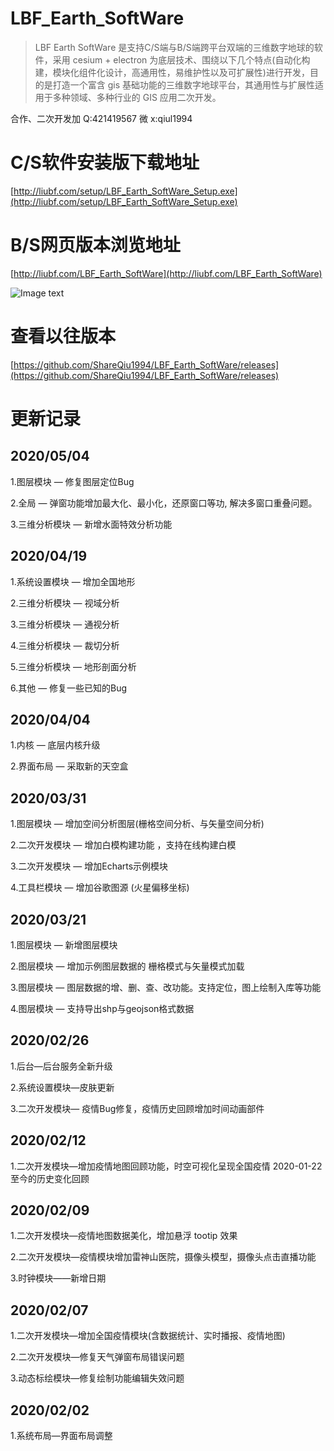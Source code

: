 # LBF_Earth_SoftWare

> LBF Earth SoftWare 是支持C/S端与B/S端跨平台双端的三维数字地球的软件，采用 cesium + electron 为底层技术、围绕以下几个特点(自动化构建，模块化组件化设计，高通用性，易维护性以及可扩展性)进行开发，目的是打造一个富含 gis 基础功能的三维数字地球平台，其通用性与扩展性适用于多种领域、多种行业的 GIS 应用二次开发。

合作、二次开发加 Q:421419567 微 x:qiul1994

# C/S软件安装版下载地址

[http://liubf.com/setup/LBF_Earth_SoftWare_Setup.exe](http://liubf.com/setup/LBF_Earth_SoftWare_Setup.exe)<br/>

# B/S网页版本浏览地址

[http://liubf.com/LBF_Earth_SoftWare](http://liubf.com/LBF_Earth_SoftWare)<br/>

![Image text](http://liubf.com/wp-content/uploads/2020/02/IMOSCKQBS7J_ICJ_S3N.jpg)<br/>

# 查看以往版本

[https://github.com/ShareQiu1994/LBF_Earth_SoftWare/releases](https://github.com/ShareQiu1994/LBF_Earth_SoftWare/releases)<br/>

# 更新记录

## 2020/05/04

1.图层模块 — 修复图层定位Bug

2.全局 — 弹窗功能增加最大化、最小化，还原窗口等功, 解决多窗口重叠问题。

3.三维分析模块 — 新增水面特效分析功能

## 2020/04/19

1.系统设置模块 — 增加全国地形

2.三维分析模块 — 视域分析

3.三维分析模块 — 通视分析

4.三维分析模块 — 裁切分析

5.三维分析模块 — 地形剖面分析

6.其他 — 修复一些已知的Bug

## 2020/04/04

1.内核 — 底层内核升级

2.界面布局 — 采取新的天空盒

## 2020/03/31

1.图层模块 — 增加空间分析图层(栅格空间分析、与矢量空间分析)

2.二次开发模块 — 增加白模构建功能 ，支持在线构建白模

3.二次开发模块 — 增加Echarts示例模块

4.工具栏模块 — 增加谷歌图源 (火星偏移坐标)

## 2020/03/21

1.图层模块 — 新增图层模块

2.图层模块 — 增加示例图层数据的 栅格模式与矢量模式加载

3.图层模块 — 图层数据的增、删、查、改功能。支持定位，图上绘制入库等功能

4.图层模块 — 支持导出shp与geojson格式数据

## 2020/02/26

1.后台—后台服务全新升级

2.系统设置模块—皮肤更新

3.二次开发模块— 疫情Bug修复，疫情历史回顾增加时间动画部件

## 2020/02/12

1.二次开发模块—增加疫情地图回顾功能，时空可视化呈现全国疫情 2020-01-22 至今的历史变化回顾

## 2020/02/09

1.二次开发模块—疫情地图数据美化，增加悬浮 tootip 效果

2.二次开发模块—疫情模块增加雷神山医院，摄像头模型，摄像头点击直播功能

3.时钟模块——新增日期

## 2020/02/07

1.二次开发模块—增加全国疫情模块(含数据统计、实时播报、疫情地图)

2.二次开发模块—修复天气弹窗布局错误问题

3.动态标绘模块—修复绘制功能编辑失效问题

## 2020/02/02

1.系统布局—界面布局调整
